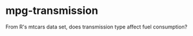 mpg-transmission
================

From R's mtcars data set, does transmission type affect fuel consumption?
